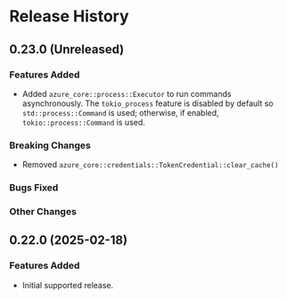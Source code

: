 # Release History

## 0.23.0 (Unreleased)

### Features Added

- Added `azure_core::process::Executor` to run commands asynchronously.
  The `tokio_process` feature is disabled by default so `std::process::Command` is used; otherwise, if enabled, `tokio::process::Command` is used.

### Breaking Changes

- Removed `azure_core::credentials::TokenCredential::clear_cache()`

### Bugs Fixed

### Other Changes

## 0.22.0 (2025-02-18)

### Features Added

- Initial supported release.
